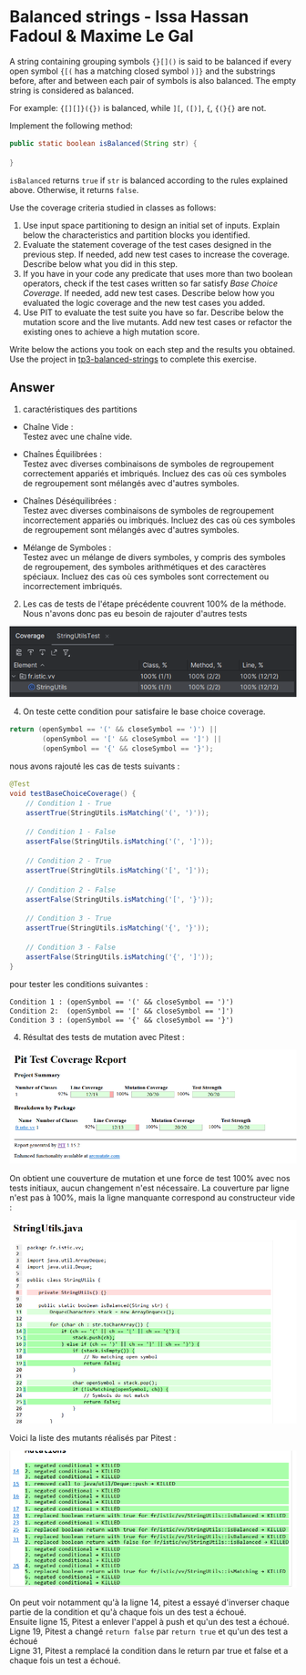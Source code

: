 # Balanced strings - Issa Hassan Fadoul & Maxime Le Gal

A string containing grouping symbols `{}[]()` is said to be balanced if every open symbol `{[(` has a matching closed symbol `)]}` and the substrings before, after and between each pair of symbols is also balanced. The empty string is considered as balanced.

For example: `{[][]}({})` is balanced, while `][`, `([)]`, `{`, `{(}{}` are not.

Implement the following method:

```java
public static boolean isBalanced(String str) {
    
}
```

`isBalanced` returns `true` if `str` is balanced according to the rules explained above. Otherwise, it returns `false`.

Use the coverage criteria studied in classes as follows:

1. Use input space partitioning to design an initial set of inputs. Explain below the characteristics and partition blocks you identified.
2. Evaluate the statement coverage of the test cases designed in the previous step. If needed, add new test cases to increase the coverage. Describe below what you did in this step.
3. If you have in your code any predicate that uses more than two boolean operators, check if the test cases written so far satisfy *Base Choice Coverage*. If needed, add new test cases. Describe below how you evaluated the logic coverage and the new test cases you added.
4. Use PIT to evaluate the test suite you have so far. Describe below the mutation score and the live mutants. Add new test cases or refactor the existing ones to achieve a high mutation score.

Write below the actions you took on each step and the results you obtained.
Use the project in [tp3-balanced-strings](../code/tp3-balanced-strings) to complete this exercise.

## Answer

1. caractéristiques des partitions  
- Chaîne Vide :  
Testez avec une chaîne vide.

- Chaînes Équilibrées :  
Testez avec diverses combinaisons de symboles de regroupement correctement appariés et imbriqués.
Incluez des cas où ces symboles de regroupement sont mélangés avec d'autres symboles.

- Chaînes Déséquilibrées :  
Testez avec diverses combinaisons de symboles de regroupement incorrectement appariés ou imbriqués.
Incluez des cas où ces symboles de regroupement sont mélangés avec d'autres symboles.

- Mélange de Symboles :  
Testez avec un mélange de divers symboles, y compris des symboles de regroupement, des symboles arithmétiques et des caractères spéciaux.
Incluez des cas où ces symboles sont correctement ou incorrectement imbriqués.

2. Les cas de tests de l'étape précédente couvrent 100% de la méthode. Nous n'avons donc pas eu besoin de rajouter d'autres tests

![](images/coverage.png)

4. On teste cette condition pour satisfaire le base choice coverage. 
```java
return (openSymbol == '(' && closeSymbol == ')') ||
        (openSymbol == '[' && closeSymbol == ']') ||
        (openSymbol == '{' && closeSymbol == '}');
```

nous avons rajouté les cas de tests suivants :

```java
@Test
void testBaseChoiceCoverage() {
    // Condition 1 - True
    assertTrue(StringUtils.isMatching('(', ')'));

    // Condition 1 - False
    assertFalse(StringUtils.isMatching('(', ']'));

    // Condition 2 - True
    assertTrue(StringUtils.isMatching('[', ']'));

    // Condition 2 - False
    assertFalse(StringUtils.isMatching('[', '}'));

    // Condition 3 - True
    assertTrue(StringUtils.isMatching('{', '}'));

    // Condition 3 - False
    assertFalse(StringUtils.isMatching('{', ']'));
}
```
pour tester les conditions suivantes :
``` 
Condition 1 : (openSymbol == '(' && closeSymbol == ')')  
Condition 2:  (openSymbol == '[' && closeSymbol == ']')  
Condition 3 : (openSymbol == '{' && closeSymbol == '}')
```

4. Résultat des tests de mutation avec Pitest :

![pitest results](images/pitest.png)

On obtient une couverture de mutation et une force de test 100% avec nos tests initiaux, aucun changement n'est nécessaire. La couverture par ligne n'est pas à 100%, mais la ligne manquante correspond au constructeur vide :

![Alt text](<images/pitest constructeur.png>)

Voici la liste des mutants réalisés par Pitest :

![Alt text](<images/pitest mutants réalisés.png>)

On peut voir notamment qu'à la ligne 14, pitest a essayé d'inverser chaque partie de la condition et qu'à chaque fois un des test a échoué.  
Ensuite ligne 15, Pitest a enlever l'appel à push et qu'un des test a échoué.  
Ligne 19, Pitest a changé `return false` par `return true` et qu'un des test a échoué  
Ligne 31, Pitest a remplacé la condition dans le return par true et false et a chaque fois un test a échoué.
